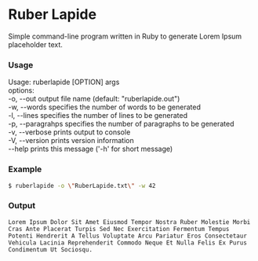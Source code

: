 # Ruber Lapide
Simple command-line program written in Ruby to generate Lorem Ipsum placeholder text.

### Usage
Usage: ruberlapide [OPTION] args  
options:  
    -o, --out	output file name (default: \"ruberlapide.out\")  
    -w, --words	specifies the number of words to be generated  
    -l, --lines	specifies the number of lines to be generated  
    -p, --paragrahps	specifies the number of paragraphs to be generated  
    -v, --verbose	prints output to console  
    -V, --version	prints version information  
        --help	prints this message (\'-h\' for short message)  

### Example
```sh
$ ruberlapide -o \"RuberLapide.txt\" -w 42
```
### Output
```
Lorem Ipsum Dolor Sit Amet Eiusmod Tempor Nostra Ruber Molestie Morbi Cras Ante Placerat Turpis Sed Nec Exercitation Fermentum Tempus Potenti Hendrerit A Tellus Voluptate Arcu Pariatur Eros Consectetaur Vehicula Lacinia Reprehenderit Commodo Neque Et Nulla Felis Ex Purus Condimentum Ut Sociosqu.
```
